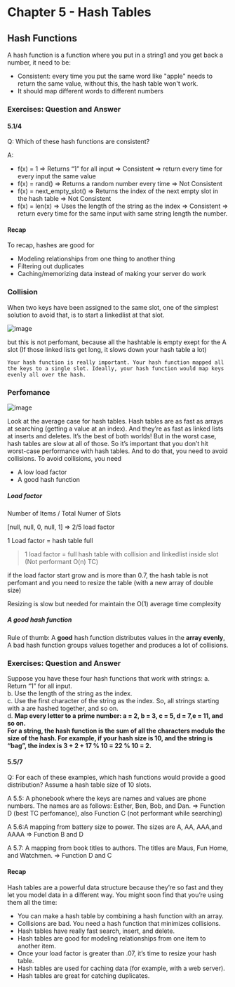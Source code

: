 # Chapter 5 - Hash Tables

## Hash Functions

A hash function is a function where you put in a string1 and you get back a number, it need to be:

-  Consistent: every time you put the same word like "apple" needs to return the same value, without this, the hash table won't work.
-  It should map different words to different numbers

### Exercises: Question and Answer

#### 5.1/4
Q: Which of these hash functions are consistent?

A: 
- f(x) = 1 => Returns “1” for all input => Consistent => return every time for every input the same value
- f(x) = rand() => Returns a random number every time => Not Consistent
- f(x) = next_empty_slot() => Returns the index of the next empty slot in the hash table => Not Consistent
- f(x) = len(x) => Uses the length of the string as the index => Consistent => return every time for the same input with same string length the number.

#### Recap
To recap, hashes are good for
- Modeling relationships from one thing to another thing
- Filtering out duplicates
- Caching/memorizing data instead of making your server do work

### Collision
When two keys have been assigned to the same slot, one of the simplest solution to avoid that, is to start a linkedlist at that slot.

![image](https://github.com/bozzelliandrea/grokking-algorithms/assets/74464364/1e900525-8d63-44ab-926b-acb4b192aa28)

but this is not perfomant, because all the hashtable is empty exept for the A slot (If those linked lists get long, it slows down your hash table a lot)

``
Your hash function is really important. Your hash function mapped
all the keys to a single slot. Ideally, your hash function would map
keys evenly all over the hash.
``

### Perfomance

![image](https://github.com/bozzelliandrea/grokking-algorithms/assets/74464364/53b067c5-395f-4663-b29b-62d0dd77e0d1)

Look at the average case for hash tables. Hash tables are as fast as arrays
at searching (getting a value at an index). And they’re as fast as linked
lists at inserts and deletes. It’s the best of both worlds! But in the worst
case, hash tables are slow at all of those. So it’s important that you don’t
hit worst-case performance with hash tables. And to do that, you need
to avoid collisions. To avoid collisions, you need
- A low load factor
- A good hash function


##### Load factor

Number of Items / Total Numer of Slots

[null, null, 0, null, 1] => 2/5 load factor

1 Load factor = hash table full
>1 load factor = full hash table with collision and linkedlist inside slot (Not performant O(n) TC)

if the load factor start grow and is more than 0.7, the hash table is not perfomant and you need to resize the table (with a new array of double size)

Resizing is slow but needed for maintain the O(1) average time complexity

##### A good hash function
Rule of thumb:
A **good** hash function distributes values in the **array evenly**, A bad hash function groups values together and produces a lot of collisions.

### Exercises: Question and Answer

Suppose you have these four hash functions that work with strings:
a. Return “1” for all input. <br/>
b. Use the length of the string as the index. <br/>
c. Use the first character of the string as the index. So, all strings
starting with a are hashed together, and so on. <br/>
d. **Map every letter to a prime number: a = 2, b = 3, c = 5, d = 7,e = 11, and so on.**  <br/>
   **For a string, the hash function is the sum of all the characters modulo the size of the hash. For example, if your hash size is 10, and the string is “bag”, the index is 3 + 2 + 17 % 10 = 22 % 10 = 2.** <br/>

#### 5.5/7
Q: For each of these examples, which hash functions would provide a good distribution? Assume a hash table size of 10 slots.

A 5.5: A phonebook where the keys are names and values are phone numbers. The names are as follows: Esther, Ben, Bob, and Dan. => Function D (best TC perfomance), also Function C (not performant while searching)

A 5.6:A mapping from battery size to power. The sizes are A, AA, AAA,and AAAA => Function B and D

A 5.7: A mapping from book titles to authors. The titles are Maus, Fun Home, and Watchmen. => Function D and C

#### Recap

Hash tables are a powerful data structure because they’re so fast and
they let you model data in a different way. You might soon find that
you’re using them all the time:

- You can make a hash table by combining a hash function with an array.
- Collisions are bad. You need a hash function that minimizes collisions.
- Hash tables have really fast search, insert, and delete.
- Hash tables are good for modeling relationships from one item to another item.
- Once your load factor is greater than .07, it’s time to resize your hash table.
- Hash tables are used for caching data (for example, with a web server).
- Hash tables are great for catching duplicates.
